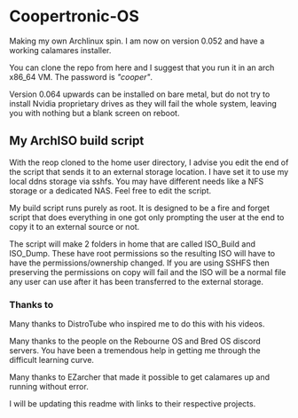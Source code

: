 # Coopertronic-OS
Making my own Archlinux spin. I am now on version 0.052 and have a working calamares installer.

You can clone the repo from here and I suggest that you run it in an arch x86_64 VM. The password is *"cooper"*.

Version 0.064 upwards can be installed on bare metal, but do not try to install Nvidia proprietary drives as they will fail the whole system, leaving you with nothing but a blank screen on reboot.

## My ArchISO build script

With the reop cloned to the home user directory, I advise you edit the end of the script that sends it to an external storage location. I have set it to use my local ddns storage via sshfs. You may have different needs like a NFS storage or a dedicated NAS. Feel free to edit the script.

My build script runs purely as root. It is designed to be a fire and forget script that does everything in one got only prompting the user at the end to copy it to an external source or not. 

The script will make 2 folders in home that are called ISO_Build and ISO_Dump. These have root permissions so the resulting ISO will have to have the permissions/ownership changed. If you are using SSHFS then preserving the permissions on copy will fail and the ISO will be a normal file any user can use after it has been transferred to the external storage.



### Thanks to

Many thanks to DistroTube who inspired me to do this with his videos.

Many thanks to the people on the Rebourne OS and Bred OS discord servers. You have been a tremendous help in getting me through the difficult learning curve.

Many thanks to EZarcher that made it possible to get calamares up and running without error.

I will be updating this readme with links to their respective projects.
